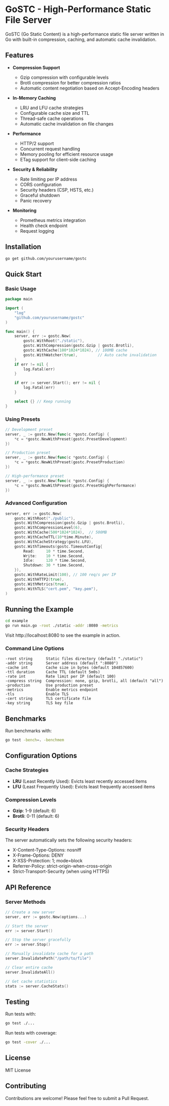 # GoSTC - High-Performance Static File Server

GoSTC (Go Static Content) is a high-performance static file server written in Go with built-in compression, caching, and automatic cache invalidation.

## Features

- **Compression Support**
  - Gzip compression with configurable levels
  - Brotli compression for better compression ratios
  - Automatic content negotiation based on Accept-Encoding headers

- **In-Memory Caching**
  - LRU and LFU cache strategies
  - Configurable cache size and TTL
  - Thread-safe cache operations
  - Automatic cache invalidation on file changes

- **Performance**
  - HTTP/2 support
  - Concurrent request handling
  - Memory pooling for efficient resource usage
  - ETag support for client-side caching

- **Security & Reliability**
  - Rate limiting per IP address
  - CORS configuration
  - Security headers (CSP, HSTS, etc.)
  - Graceful shutdown
  - Panic recovery

- **Monitoring**
  - Prometheus metrics integration
  - Health check endpoint
  - Request logging

## Installation

```bash
go get github.com/yourusername/gostc
```

## Quick Start

### Basic Usage

```go
package main

import (
    "log"
    "github.com/yourusername/gostc"
)

func main() {
    server, err := gostc.New(
        gostc.WithRoot("./static"),
        gostc.WithCompression(gostc.Gzip | gostc.Brotli),
        gostc.WithCache(100*1024*1024), // 100MB cache
        gostc.WithWatcher(true),         // Auto cache invalidation
    )
    if err != nil {
        log.Fatal(err)
    }

    if err := server.Start(); err != nil {
        log.Fatal(err)
    }

    select {} // Keep running
}
```

### Using Presets

```go
// Development preset
server, _ := gostc.New(func(c *gostc.Config) {
    *c = *gostc.NewWithPreset(gostc.PresetDevelopment)
})

// Production preset
server, _ := gostc.New(func(c *gostc.Config) {
    *c = *gostc.NewWithPreset(gostc.PresetProduction)
})

// High-performance preset
server, _ := gostc.New(func(c *gostc.Config) {
    *c = *gostc.NewWithPreset(gostc.PresetHighPerformance)
})
```

### Advanced Configuration

```go
server, err := gostc.New(
    gostc.WithRoot("./public"),
    gostc.WithCompression(gostc.Gzip | gostc.Brotli),
    gostc.WithCompressionLevel(6),
    gostc.WithCache(500*1024*1024),  // 500MB
    gostc.WithCacheTTL(10*time.Minute),
    gostc.WithCacheStrategy(gostc.LFU),
    gostc.WithTimeouts(gostc.TimeoutConfig{
        Read:     10 * time.Second,
        Write:    10 * time.Second,
        Idle:     120 * time.Second,
        Shutdown: 30 * time.Second,
    }),
    gostc.WithRateLimit(100), // 100 req/s per IP
    gostc.WithHTTP2(true),
    gostc.WithMetrics(true),
    gostc.WithTLS("cert.pem", "key.pem"),
)
```

## Running the Example

```bash
cd example
go run main.go -root ./static -addr :8080 -metrics
```

Visit http://localhost:8080 to see the example in action.

### Command Line Options

```
-root string      Static files directory (default "./static")
-addr string      Server address (default ":8080")
-cache int        Cache size in bytes (default 104857600)
-ttl duration     Cache TTL (default 5m0s)
-rate int         Rate limit per IP (default 100)
-compress string  Compression: none, gzip, brotli, all (default "all")
-production       Use production preset
-metrics          Enable metrics endpoint
-tls              Enable TLS
-cert string      TLS certificate file
-key string       TLS key file
```

## Benchmarks

Run benchmarks with:

```bash
go test -bench=. -benchmem
```

## Configuration Options

### Cache Strategies

- **LRU** (Least Recently Used): Evicts least recently accessed items
- **LFU** (Least Frequently Used): Evicts least frequently accessed items

### Compression Levels

- **Gzip**: 1-9 (default: 6)
- **Brotli**: 0-11 (default: 6)

### Security Headers

The server automatically sets the following security headers:
- X-Content-Type-Options: nosniff
- X-Frame-Options: DENY
- X-XSS-Protection: 1; mode=block
- Referrer-Policy: strict-origin-when-cross-origin
- Strict-Transport-Security (when using HTTPS)

## API Reference

### Server Methods

```go
// Create a new server
server, err := gostc.New(options...)

// Start the server
err := server.Start()

// Stop the server gracefully
err := server.Stop()

// Manually invalidate cache for a path
server.InvalidatePath("/path/to/file")

// Clear entire cache
server.InvalidateAll()

// Get cache statistics
stats := server.CacheStats()
```

## Testing

Run tests with:

```bash
go test ./...
```

Run tests with coverage:

```bash
go test -cover ./...
```

## License

MIT License

## Contributing

Contributions are welcome! Please feel free to submit a Pull Request.